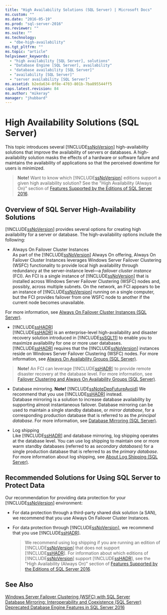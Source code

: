 ```yaml
---
title: "High Availability Solutions (SQL Server) | Microsoft Docs"
ms.custom: ""
ms.date: "2016-05-19"
ms.prod: "sql-server-2016"
ms.reviewer: ""
ms.suite: ""
ms.technology: 
  - "dbe-high-availability"
ms.tgt_pltfrm: ""
ms.topic: "article"
helpviewer_keywords: 
  - "high availability [SQL Server], solutions"
  - "Database Engine [SQL Server], availability"
  - "database availability [SQL Server]"
  - "availability [SQL Server]"
  - "server availability [SQL Server]"
ms.assetid: b2eda634-0f8e-4703-801b-7ba895544ff5
caps.latest.revision: 84
ms.author: "mikeray"
manager: "jhubbard"
---
```

# High Availability Solutions (SQL Server)
  This topic introduces several [!INCLUDE[ssNoVersion](../../advanced-analytics/r-services/includes/ssnoversion-md.md)] high-availability solutions that improve the availability of servers or databases. A high-availability solution masks the effects of a hardware or software failure and maintains the availability of applications so that the perceived downtime for users is minimized.    
    
   
>  **Note!** Want to know which [!INCLUDE[ssNoVersion](../../advanced-analytics/r-services/includes/ssnoversion-md.md)] editions support a given high availability solution? See the "High Availability (Always On)" section of [Features Supported by the Editions of SQL Server 2016](../Topic/Features%20Supported%20by%20the%20Editions%20of%20SQL%20Server%202016.md).    
     
    
##  <a name="TermsAndDefinitions"></a> Overview of SQL Server High-Availability Solutions    
 [!INCLUDE[ssNoVersion](../../advanced-analytics/r-services/includes/ssnoversion-md.md)] provides several options for creating high availability for a server or database. The high-availability options include the following:    
    
*  Always On Failover Cluster Instances    
 As part of the [!INCLUDE[ssNoVersion](../../advanced-analytics/r-services/includes/ssnoversion-md.md)] Always On offering, Always On Failover Cluster Instances leverages Windows Server Failover Clustering (WSFC) functionality to provide local high availability through redundancy at the server-instance level—a *failover cluster instance* (FCI). An FCI is a single instance of [!INCLUDE[ssNoVersion](../../advanced-analytics/r-services/includes/ssnoversion-md.md)] that is installed across Windows Server Failover Clustering (WSFC) nodes and, possibly, across multiple subnets. On the network, an FCI appears to be an instance of [!INCLUDE[ssNoVersion](../../advanced-analytics/r-services/includes/ssnoversion-md.md)] running on a single computer, but the FCI provides failover from one WSFC node to another if the current node becomes unavailable.    
    
 For more information, see [Always On Failover Cluster Instances &#40;SQL Server&#41;](../../sql-server/failover-clusters/windows/always-on-failover-cluster-instances-sql-server.md).    
    
*  [!INCLUDE[ssHADR](../../analysis-services/power-pivot-sharepoint/includes/sshadr-md.md)]    
 [!INCLUDE[ssHADR](../../analysis-services/power-pivot-sharepoint/includes/sshadr-md.md)] is an enterprise-level high-availability and disaster recovery solution introduced in [!INCLUDE[ssSQL11](../../analysis-services/includes/sssql11-md.md)] to enable you to maximize availability for one or more user databases. [!INCLUDE[ssHADR](../../analysis-services/power-pivot-sharepoint/includes/sshadr-md.md)] requires that the [!INCLUDE[ssNoVersion](../../advanced-analytics/r-services/includes/ssnoversion-md.md)] instances reside on Windows Server Failover Clustering (WSFC) nodes. For more information, see [Always On Availability Groups &#40;SQL Server&#41;](../../database-engine/availability-groups/windows/always-on-availability-groups-sql-server.md).    
    
  
>  **Note!** An FCI can leverage [!INCLUDE[ssHADR](../../analysis-services/power-pivot-sharepoint/includes/sshadr-md.md)] to provide remote disaster recovery at the database level. For more information, see [Failover Clustering and Always On Availability Groups &#40;SQL Server&#41;](../../database-engine/availability-groups/windows/failover-clustering-and-always-on-availability-groups-sql-server.md).    
    
*  Database mirroring. **Note!** [!INCLUDE[ssNoteDepFutureAvoid](../../database-engine/configure/windows/includes/ssnotedepfutureavoid-md.md)] We recommend that you use [!INCLUDE[ssHADR](../../analysis-services/power-pivot-sharepoint/includes/sshadr-md.md)] instead.     
Database mirroring is a solution to increase database availability by supporting almost instantaneous failover. Database mirroring can be used to maintain a single standby database, or *mirror database*, for a corresponding production database that is referred to as the *principal database*. For more information, see [Database Mirroring &#40;SQL Server&#41;](../../database-engine/database-mirroring/database-mirroring-sql-server.md).    
    
*  Log shipping    
 Like [!INCLUDE[ssHADR](../../analysis-services/power-pivot-sharepoint/includes/sshadr-md.md)] and database mirroring, log shipping operates at the database level. You can use log shipping to maintain one or more warm standby databases (referred to as *secondary databases*) for a single production database that is referred to as the *primary database*. For more information about log shipping, see [About Log Shipping &#40;SQL Server&#41;](../../database-engine/log-shipping/about-log-shipping-sql-server.md).    
    
##  <a name="RecommendedSolutions"></a> Recommended Solutions for Using SQL Server to Protect Data    
 Our recommendation for providing data protection for your [!INCLUDE[ssNoVersion](../../advanced-analytics/r-services/includes/ssnoversion-md.md)] environment:    
    
-   For data protection through a third-party shared disk solution (a SAN), we recommend that you use Always On Failover Cluster Instances.    
    
-   For data protection through [!INCLUDE[ssNoVersion](../../advanced-analytics/r-services/includes/ssnoversion-md.md)], we recommend that you use [!INCLUDE[ssHADR](../../analysis-services/power-pivot-sharepoint/includes/sshadr-md.md)].    
    
       >  We recommend using log shipping if you are running an edition of [!INCLUDE[ssNoVersion](../../advanced-analytics/r-services/includes/ssnoversion-md.md)] that does not support [!INCLUDE[ssHADR](../../analysis-services/power-pivot-sharepoint/includes/sshadr-md.md)]. For information about which editions of [!INCLUDE[ssNoVersion](../../advanced-analytics/r-services/includes/ssnoversion-md.md)] support [!INCLUDE[ssHADR](../../analysis-services/power-pivot-sharepoint/includes/sshadr-md.md)], see the "High Availability (Always On)" section of [Features Supported by the Editions of SQL Server 2016](../Topic/Features%20Supported%20by%20the%20Editions%20of%20SQL%20Server%202016.md).    
    
## See Also    
 [Windows Server Failover Clustering &#40;WSFC&#41; with SQL Server](../../sql-server/failover-clusters/windows/windows-server-failover-clustering-wsfc-with-sql-server.md)     
 [Database Mirroring: Interoperability and Coexistence &#40;SQL Server&#41;](../../database-engine/database-mirroring/database-mirroring-interoperability-and-coexistence-sql-server.md)     
 [Deprecated Database Engine Features in SQL Server 2016](../../database-engine/deprecated-database-engine-features-in-sql-server-2016.md)    
    
  